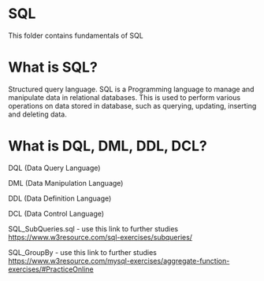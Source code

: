 # SQL
This folder contains fundamentals of SQL

# What is SQL? 
Structured query language. SQL is a Programming language to manage and manipulate data in relational databases. This is used to perform various operations on data stored in database, such as querying, updating, inserting and deleting data.  

# What is DQL, DML, DDL, DCL?

DQL (Data Query Language)

DML (Data Manipulation Language)

DDL (Data Definition Language)

DCL (Data Control Language)


SQL_SubQueries.sql - use this link to further studies https://www.w3resource.com/sql-exercises/subqueries/

SQL_GroupBy        - use this link to further studies https://www.w3resource.com/mysql-exercises/aggregate-function-exercises/#PracticeOnline
